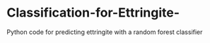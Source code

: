 # Classification-for-Ettringite-
Python code for predicting ettringite with a random forest classifier 

